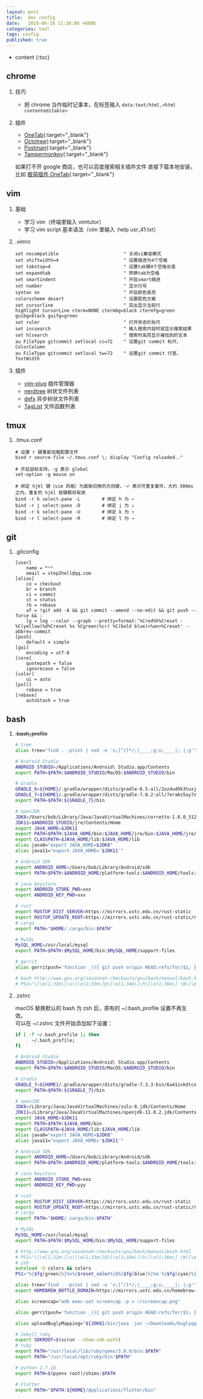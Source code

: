 ```yaml
---
layout: post
title:  dev config
date:   2019-06-18 11:30:00 +0800
categories: tool
tags: config
published: true
---
```


* content
{:toc}

## chrome

1. 技巧

    * 把 chrome 当作临时记事本，在标签输入 `data:text/html,<html contenteditable>`

2. 插件

    * [OneTab](https://chrome.google.com/webstore/detail/onetab/chphlpgkkbolifaimnlloiipkdnihall){:target="_blank"}
    * [Octotree](https://chrome.google.com/webstore/detail/octotree/bkhaagjahfmjljalopjnoealnfndnagc/related){:target="_blank"}
    * [Postman](https://chrome.google.com/webstore/detail/postman/fhbjgbiflinjbdggehcddcbncdddomop){:target="_blank"}
    * [Tampermonkey](https://chrome.google.com/webstore/detail/tampermonkey/dhdgffkkebhmkfjojejmpbldmpobfkfo?utm_campaign=en){:target="_blank"}

    如果打不开 google 商店，也可以百度搜索相关插件文件 直接下载本地安装，比如 [极简插件 OneTab](https://chrome.zzzmh.cn/info?token=chphlpgkkbolifaimnlloiipkdnihall){:target="_blank"}

## vim

1. 基础

    * 学习 vim（终端里输入 vimtutor）
    * 学习 vim script 基本语法（vim 里输入 :help usr_41.txt）

2. .vimrc

    ```vim
    set nocompatible                        " 关闭vi兼容模式
    set shiftwidth=4                        " 设置缩进为4个空格
    set tabstop=4                           " 设置tab键4个空格长度
    set expandtab                           " 转换tab为空格
    set smartindent                         " 开启smart缩进
    set number                              " 显示行号
    syntax on                               " 开启颜色高亮
    colorscheme desert                      " 设置配色方案
    set cursorline                          " 突出显示当前行
    highlight CursorLine cterm=NONE ctermbg=black ctermfg=green guibg=black guifg=green
    set ruler                               " 打开状态栏标尺
    set incsearch                           " 输入搜索内容时就显示搜索结果
    set hlsearch                            " 搜索时高亮显示被找到的文本
    au FileType gitcommit setlocal cc=72    " 设置git commit 标尺，ColorColumn
    au FileType gitcommit setlocal tw=72    " 设置git commit 行宽，TextWidth
    ```

3. 插件

    * [vim-plug](https://github.com/junegunn/vim-plug) 插件管理器
    * [nerdtree](https://github.com/scrooloose/nerdtree) 树状文件列表
    * [defx](https://github.com/Shougo/defx.nvim) 异步树状文件列表
    * [TagList](https://www.vim.org/scripts/script.php?script_id=273) 文件函数列表

## tmux

1. .tmux.conf

    ```tmux
    # 设置 r 键重新加载配置文件
    bind r source-file ~/.tmux.conf \; display "Config reloaded.."

    # 开启鼠标支持，-g 表示 global
    set-option -g mouse on

    # 绑定 hjkl 键（vim 风格）为面板切换的方向键，-r 表示可重复案件，大约 500ms 之内，重复的 hjkl 按键都将有效
    bind -r h select-pane -L        # 绑定 h 为 ←
    bind -r j select-pane -D        # 绑定 j 为 ↓
    bind -r k select-pane -U        # 绑定 k 为 ↑
    bind -r l select-pane -R        # 绑定 l 为 →
    ```

## git

1. .gitconfig

    ```git
    [user]
        name = ᴮᵒᵇ
        email = step2hell@qq.com
    [alias]
        co = checkout
        br = branch
        ci = commit
        st = status
        rb = rebase
        af = !git add -A && git commit --amend --no-edit && git push --force && :
        lg = log --color --graph --pretty=format:'%Cred%h%Creset -%C(yellow)%d%Creset %s %Cgreen(%cr) %C(bold blue)<%an>%Creset' --abbrev-commit
    [push]
        default = simple
    [gui]
        encoding = utf-8
    [core]
        quotepath = false
        ignorecase = false
    [color]
        ui = auto
    [pull]
	    rebase = true
    [rebase]
        autoStash = true
    ```

## bash

1. ~~.bash_profile~~

    ```bash
    # tree
    alias tree="find . -print | sed -e 's;[^/]*/;|____;g;s;____|; |;g'"

    # Android Studio
    ANDROID_STUDIO=/Applications/Android\ Studio.app/Contents
    export PATH=$PATH:$ANDROID_STUDIO/MacOS:$ANDROID_STUDIO/bin

    # Gradle
    GRADLE_6=${HOME}/.gradle/wrapper/dists/gradle-6.5-all/2oz4ud9k3tuxjg84bbf55q0tn/gradle-6.5
    GRADLE_7=${HOME}/.gradle/wrapper/dists/gradle-7.0.2-all/7era6s5ay7zsbhuvl0oc9g94s/gradle-7.0.2
    export PATH=$PATH:${GRADLE_7}/bin

    # openJDK
    JDK8=/Users/bob/Library/Java/JavaVirtualMachines/corretto-1.8.0_312/Contents/Home
    JDK11=$ANDROID_STUDIO/jre/Contents/Home
    export JAVA_HOME=$JDK11
    export PATH=$PATH:$JAVA_HOME/bin:$JAVA_HOME/jre/bin:$JAVA_HOME/jre/lib
    export CLASSPATH=$JAVA_HOME/lib:$JAVA_HOME/lib
    alias java8="export JAVA_HOME=$JDK8"
    alias java11="export JAVA_HOME='$JDK11'"

    # Android SDK
    export ANDROID_HOME=/Users/bob/Library/Android/sdk
    export PATH=$PATH:$ANDROID_HOME/platform-tools:$ANDROID_HOME/tools:$ANDROID_HOME/tools/bin

    # java keystore
    export ANDROID_STORE_PWD=xxx
    export ANDROID_KEY_PWD=xxx

    # rust
    export RUSTUP_DIST_SERVER=https://mirrors.ustc.edu.cn/rust-static
    export RUSTUP_UPDATE_ROOT=https://mirrors.ustc.edu.cn/rust-static/rustup
    # cargo
    export PATH="$HOME/.cargo/bin:$PATH"

    # MySQL
    MySQL_HOME=/usr/local/mysql
    export PATH=$PATH:$MySQL_HOME/bin:$MySQL_HOME/support-files

    # gerrit
    alias gerritpush='function _(){ git push origin HEAD:refs/for/$1; };_'

    # bash http://www.gnu.org/savannah-checkouts/gnu/bash/manual/bash.html
    # PS1="\[\e[1;32m\]\u\[\e[1;33m\]@\[\e[1;34m\]\h\[\e[1;36m\] \W\[\e[0m\]\$ "
    ```

2. .zshrc
    
    macOS 替换默认的 bash 为 zsh 后，原有的 ~/.bash_profile 设置不再生效。<br>
    可以在 ~/.zshrc 文件开始添加如下设置：

    ```zsh
    if [ -f ~/.bash_profile ]; then
        . ~/.bash_profile;
    fi

    # Android Studio
    ANDROID_STUDIO=/Applications/Android\ Studio.app/Contents
    export PATH=$PATH:$ANDROID_STUDIO/MacOS:$ANDROID_STUDIO/bin

    # Gradle
    GRADLE_7=${HOME}/.gradle/wrapper/dists/gradle-7.3.3-bin/6a41zxkdtcxs8rphpq6y0069z/gradle-7.3.3
    export PATH=$PATH:${GRADLE_7}/bin

    # openJDK
    JDK8=/Library/Java/JavaVirtualMachines/zulu-8.jdk/Contents/Home
    JDK11=/Library/Java/JavaVirtualMachines/openjdk-11.0.2.jdk/Contents/Home
    export JAVA_HOME=$JDK11
    export PATH=$PATH:$JAVA_HOME/bin
    export CLASSPATH=$JAVA_HOME/lib:$JAVA_HOME/lib
    alias java8="export JAVA_HOME=$JDK8"
    alias java11="export JAVA_HOME='$JDK11'"

    # Android SDK
    export ANDROID_HOME=/Users/bob/Library/Android/sdk
    export PATH=$PATH:$ANDROID_HOME/platform-tools:$ANDROID_HOME/tools:$ANDROID_HOME/tools/bin

    # java keystore
    export ANDROID_STORE_PWD=xxx
    export ANDROID_KEY_PWD=yyy

    # rust
    export RUSTUP_DIST_SERVER=https://mirrors.ustc.edu.cn/rust-static
    export RUSTUP_UPDATE_ROOT=https://mirrors.ustc.edu.cn/rust-static/rustup
    # cargo
    export PATH="$HOME/.cargo/bin:$PATH"

    # MySQL
    MySQL_HOME=/usr/local/mysql
    export PATH=$PATH:$MySQL_HOME/bin:$MySQL_HOME/support-files

    # http://www.gnu.org/savannah-checkouts/gnu/bash/manual/bash.html
    # PS1="\[\e[1;32m\]\u\[\e[1;33m\]@\[\e[1;34m\]\h\[\e[1;36m\] \W\[\e[0m\]\$ "
    # zsh
    autoload -U colors && colors
    PS1="%{$fg[green]%}%n%{$reset_color%}@%{$fg[blue]%}%m %{$fg[cyan]%}%~ %{$reset_color%}%% "

    alias tree="find . -print | sed -e 's;[^/]*/;|____;g;s;____|; |;g'"
    export HOMEBREW_BOTTLE_DOMAIN=https://mirrors.ustc.edu.cn/homebrew-bottles

    alias screencap="adb exec-out screencap -p > ~/screencap.png"

    alias gerritpush='function _(){ git push origin HEAD:refs/for/$1; };_'

    alias uploadBuglyMapping="${JDK8}/bin/java -jar ~/Downloads/buglyqq-upload-symbol/buglyqq-upload-symbol.jar -appid bec105b4fe -appkey 8dfd6c4c-bf37-40c9-9192-794caff65884 -bundleid com.step2hell.newsmth -version 1.0.0 -platform Android -inputSymbol ~/AndroidProjects/sm-kotlin/app/build/outputs/mapping/release -inputMapping ~/AndroidProjects/sm-kotlin/app/build/outputs/mapping/release"

    # Jekyll ruby
    export SDKROOT=$(xcrun --show-sdk-path)
    # ruby
    export PATH="/usr/local/lib/ruby/gems/3.0.0/bin:$PATH"
    export PATH="/usr/local/opt/ruby/bin:$PATH"

    # python 2.7.18
    export PATH=$(pyenv root)/shims:$PATH

    # Flutter
    export PATH="$PATH:${HOME}/Applications/flutter/bin"
    ```

<!-- https://www.cnblogs.com/lazyfang/p/7643621.html -->
<!-- https://blog.csdn.net/gausszhch/article/details/5628009 -->
<!-- https://forum.ubuntu.com.cn/viewtopic.php?t=466064#p3115352 -->
<!-- https://www.jianshu.com/p/2a699726dfad -->
<!-- https://stackoverflow.com/questions/7131670/make-a-bash-alias-that-takes-a-parameter -->
<!-- https://stackoverflow.com/a/25915221 -->
